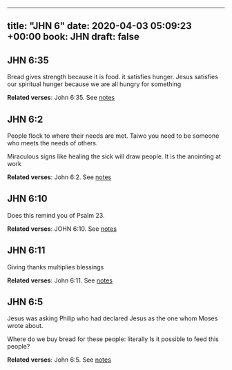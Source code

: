 
---
title: "JHN 6"
date: 2020-04-03 05:09:23 +00:00
book: JHN
draft: false
---

## JHN 6:35

Bread gives strength because it is food. it satisfies hunger. Jesus satisfies our spiritual hunger because we are all hungry for something

**Related verses**: John 6:35. See [notes](https://my.bible.com/notes/3399353902855611204)


## JHN 6:2

People flock to where their needs are met. Taiwo you need to be someone who meets the needs of others.

Miraculous signs like healing the sick will draw people. It is the anointing at work

**Related verses**: John 6:2. See [notes](https://my.bible.com/notes/3186351149440295331)


## JHN 6:10

Does this remind you of Psalm 23.

**Related verses**: JOHN 6:10. See [notes](https://my.bible.com/notes/2895048828036833506)


## JHN 6:11

Giving thanks multiplies blessings

**Related verses**: John 6:11. See [notes](https://my.bible.com/notes/2492125002678919693)


## JHN 6:5

Jesus was asking Philip who had declared Jesus as the one whom Moses wrote about.

Where do we buy bread for these people: literally Is it possible to feed this people?

**Related verses**: John 6:5. See [notes](https://my.bible.com/notes/2492122152833901057)

